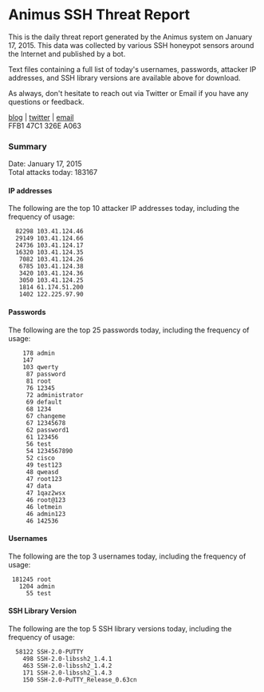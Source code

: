 # Animus SSH Threat Report

This is the daily threat report generated by the Animus system on January 17, 2015. This data was collected by various SSH honeypot sensors around the Internet and published by a bot.  

Text files containing a full list of today's usernames, passwords, attacker IP addresses, and SSH library versions are available above for download.  

As always, don't hesitate to reach out via Twitter or Email if you have any questions or feedback.  

[blog](http://morris.guru) | [twitter](https://twitter.com/andrew___morris) | [email](mailto:andrew@morris.guru)  
FFB1 47C1 326E A063  

### Summary

Date: January 17, 2015  
Total attacks today: 183167  

#### IP addresses
The following are the top 10 attacker IP addresses today, including the frequency of usage:
```
  82298 103.41.124.46
  29149 103.41.124.66
  24736 103.41.124.17
  16320 103.41.124.35
   7082 103.41.124.26
   6785 103.41.124.38
   3420 103.41.124.36
   3050 103.41.124.25
   1814 61.174.51.200
   1402 122.225.97.90
```

#### Passwords
The following are the top 25 passwords today, including the frequency of usage:
```
    178 admin
    147 
    103 qwerty
     87 password
     81 root
     76 12345
     72 administrator
     69 default
     68 1234
     67 changeme
     67 12345678
     62 password1
     61 123456
     56 test
     54 1234567890
     52 cisco
     49 test123
     48 qweasd
     47 root123
     47 data
     47 1qaz2wsx
     46 root@123
     46 letmein
     46 admin123
     46 142536
```

#### Usernames
The following are the top 3 usernames today, including the frequency of usage:
```
 181245 root
   1204 admin
     55 test
```

#### SSH Library Version
The following are the top 5 SSH library versions today, including the frequency of usage:
```
  58122 SSH-2.0-PUTTY
    498 SSH-2.0-libssh2_1.4.1
    463 SSH-2.0-libssh2_1.4.2
    171 SSH-2.0-libssh2_1.4.3
    150 SSH-2.0-PuTTY_Release_0.63cn
```
